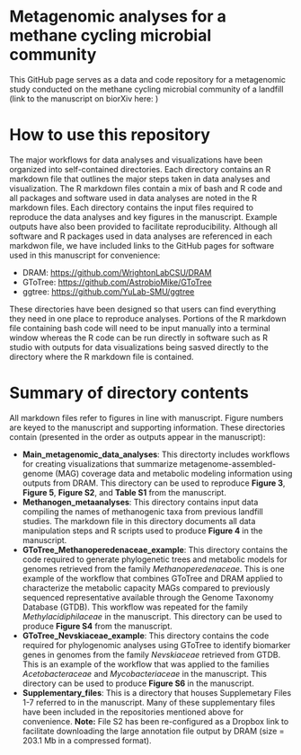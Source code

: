 # Metagenomic analyses for a methane cycling microbial community
This GitHub page serves as a data and code repository for a metagenomic study conducted on the methane cycling microbial community of a landfill (link to the manuscript on biorXiv here: )

# How to use this repository
The major workflows for data analyses and visualizations have been organized into self-contained directories. Each directory contains an R markdown file that outlines the major steps taken in data analyses and visualization. The R markdown files contain a mix of bash and R code and all packages and software used in data analyses are noted in the R markdown files. Each directory contains the input files required to reproduce the data analyses and key figures in the manuscript. Example outputs have also been provided to facilitate reproducibility. Although all software and R packages used in data analyses are referenced in each markdwon file, we have included links to the GitHub pages for software used in this manuscript for convenience:
- DRAM: https://github.com/WrightonLabCSU/DRAM
- GToTree: https://github.com/AstrobioMike/GToTree
- ggtree: https://github.com/YuLab-SMU/ggtree

These directories have been designed so that users can find everything they need in one place to reproduce analyses. Portions of the R markdown file containing bash code will need to be input manually into a terminal window whereas the R code can be run directly in software such as R studio with outputs for data visualizations being sasved directly to the directory where the R markdown file is contained.

# Summary of directory contents
All markdown files refer to figures in line with manuscript. Figure numbers are keyed to the manuscript and supporting information. These directories contain (presented in the order as outputs appear in the manuscript):

- **Main_metagenomic_data_analyses**: This directorty includes workflows for creating visualizations that summarize metagenome-assembled-genome (MAG) coverage data and metabolic modeling information using outputs from DRAM. This directory can be used to reproduce **Figure 3**, **Figure 5**, **Figure S2**, and **Table S1** from the manuscript. 
- **Methanogen_metaanalyses**: This directory contains input data compiling the names of methanogenic taxa from previous landfill studies. The markdown file in this directory documents all data manipulation steps and R scripts used to produce **Figure 4** in the manuscript.
- **GToTree_Methanoperedenaceae_example**: This directory contains the code required to generate phylogenetic trees and metabolic models for genomes retrieved from the family *Methanoperedenaceae*. This is one example of the workflow that combines GToTree and DRAM applied to characterize the metabolic capacity MAGs compared to previously sequenced representative available through the Genome Taxonomy Database (GTDB). This workflow was repeated for the family *Methylacidiphilaceae* in the manuscript. This directory can be used to produce **Figure S4** from the manuscript.
- **GToTree_Nevskiaceae_example**: This directory contains the code required for phylogenomic analyses using GToTree to identify biomarker genes in genomes from the family *Nevskiaceae* retrieved from GTDB. This is an example of the workflow that was applied to the families *Acetobacteraceae* and *Mycobacteriaceae* in the manuscript. This directory can be used to produce **Figure S6** in the manuscript.
- **Supplementary_files**: This is a directory that houses Supplemetary Files 1-7 referred to in the manuscript. Many of these supplementary files have been included in the repositories mentioned above for convenience. **Note:** File S2 has been re-configured as a Dropbox link to facilitate downloading the large annotation file output by DRAM (size = 203.1 Mb in a compressed format).

